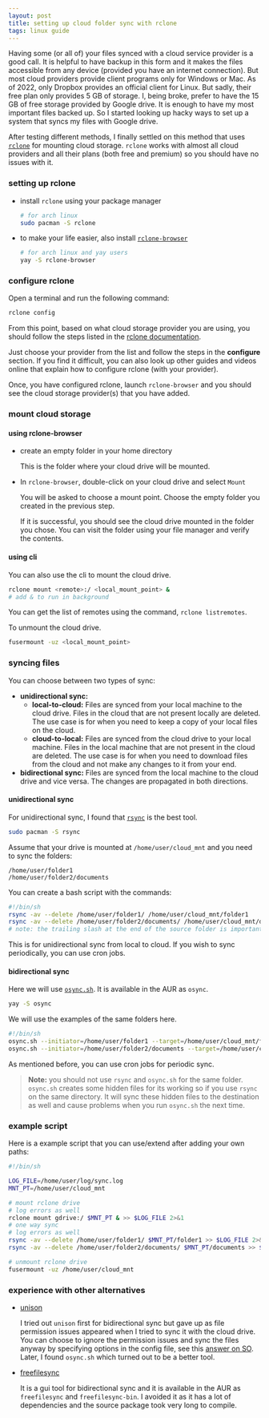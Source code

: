 ```yaml
---
layout: post
title: setting up cloud folder sync with rclone
tags: linux guide
---
```


Having some (or all of) your files synced with a cloud service provider is a good call. It is helpful to have backup in this form and it makes the files accessible from any device (provided you have an internet connection). But most cloud providers provide client programs only for Windows or Mac. As of 2022, only Dropbox provides an official client for Linux. But sadly, their free plan only provides 5 GB of storage. I, being broke, prefer to have the 15 GB of free storage provided by Google drive. It is enough to have my most important files backed up. So I started looking up hacky ways to set up a system that syncs my files with Google drive. 

After testing different methods, I finally settled on this method that uses [`rclone`](https://rclone.org/) for mounting cloud storage. `rclone` works with almost all cloud providers and all their plans (both free and premium) so you should have no issues with it.

### setting up rclone

* install `rclone` using your package manager

    ```bash
    # for arch linux
    sudo pacman -S rclone
    ```

* to make your life easier, also install [`rclone-browser`](https://kapitainsky.github.io/RcloneBrowser/)

    ```bash
    # for arch linux and yay users
    yay -S rclone-browser
    ```

### configure rclone

Open a terminal and run the following command:

```bash
rclone config
```

From this point, based on what cloud storage provider you are using, you should follow the steps listed in the [rclone documentation][1].

[1]: https://rclone.org/docs/#configure

Just choose your provider from the list and follow the steps in the **configure** section. If you find it difficult, you can also look up other guides and videos online that explain how to configure rclone (with your provider).

Once, you have configured rclone, launch `rclone-browser` and you should see the cloud storage provider(s) that you have added.

### mount cloud storage

#### using rclone-browser

* create an empty folder in your home directory

    This is the folder where your cloud drive will be mounted.

* In `rclone-browser`, double-click on your cloud drive and select `Mount`

    You will be asked to choose a mount point. Choose the empty folder you created in the previous step.

    If it is successful, you should see the cloud drive mounted in the folder you chose. You can visit the folder using your file manager and verify the contents.

#### using cli

You can also use the cli to mount the cloud drive.

```bash
rclone mount <remote>:/ <local_mount_point> &
# add & to run in background
```

You can get the list of remotes using the command, `rclone listremotes`.

To unmount the cloud drive.

```bash
fusermount -uz <local_mount_point>
```

### syncing files

You can choose between two types of sync:
* **unidirectional sync:**
    * **local-to-cloud:** Files are synced from your local machine to the cloud drive. Files in the cloud that are not present locally are deleted. The use case is for when you need to keep a copy of your local files on the cloud.
    * **cloud-to-local:** Files are synced from the cloud drive to your local machine. Files in the local machine that are not present in the cloud are deleted. The use case is for when you need to download files from the cloud and not make any changes to it from your end.
* **bidirectional sync:** Files are synced from the local machine to the cloud drive and vice versa. The changes are propagated in both directions.

#### unidirectional sync

For unidirectional sync, I found that [`rsync`](https://linux.die.net/man/1/rsync) is the best tool. 

```bash
sudo pacman -S rsync
```

Assume that your drive is mounted at `/home/user/cloud_mnt` and you need to sync the folders:
```
/home/user/folder1
/home/user/folder2/documents
```

You can create a bash script with the commands:

```bash
#!/bin/sh
rsync -av --delete /home/user/folder1/ /home/user/cloud_mnt/folder1
rsync -av --delete /home/user/folder2/documents/ /home/user/cloud_mnt/documents
# note: the trailing slash at the end of the source folder is important 
```

This is for unidirectional sync from local to cloud. If you wish to sync periodically, you can use cron jobs.

#### bidirectional sync

Here we will use [`osync.sh`](http://www.netpower.fr/osync). It is available in the AUR as `osync`.

```bash
yay -S osync
```

We will use the examples of the same folders here.

```bash
#!/bin/sh
osync.sh --initiator=/home/user/folder1 --target=/home/user/cloud_mnt/folder1
osync.sh --initiator=/home/user/folder2/documents --target=/home/user/cloud_mnt/documents
```

As mentioned before, you can use cron jobs for periodic sync.

> **Note:** you should not use `rsync` and `osync.sh` for the same folder. `osync.sh` creates some hidden files for its working so if you use `rsync` on the same directory. It will sync these hidden files to the destination as well and cause problems when you run `osync.sh` the next time.

### example script

Here is a example script that you can use/extend after adding your own paths:

```bash
#!/bin/sh

LOG_FILE=/home/user/log/sync.log
MNT_PT=/home/user/cloud_mnt

# mount rclone drive
# log errors as well
rclone mount gdrive:/ $MNT_PT & >> $LOG_FILE 2>&1
# one way sync
# log errors as well
rsync -av --delete /home/user/folder1/ $MNT_PT/folder1 >> $LOG_FILE 2>&1
rsync -av --delete /home/user/folder2/documents/ $MNT_PT/documents >> $LOG_FILE 2>&1

# unmount rclone drive
fusermount -uz /home/user/cloud_mnt
```

### experience with other alternatives

* [unison](https://www.cis.upenn.edu/~bcpierce/unison/)

    I tried out `unison` first for bidirectional sync but gave up as file permission issues appeared when I tried to sync it with the cloud drive. You can choose to ignore the permission issues and sync the files anyway by specifying options in the config file, see this [answer on SO](https://superuser.com/questions/1166185/making-unison-ignore-file-property-differences). Later, I found `osync.sh` which turned out to be a better tool.

* [freefilesync](https://freefilesync.org/)

    It is a gui tool for bidirectional sync and it is available in the AUR as `freefilesync` and `freefilesync-bin`. I avoided it as it has a lot of dependencies and the source package took very long to compile. 

